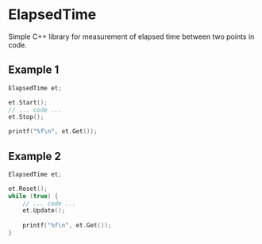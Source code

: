 # ElapsedTime
Simple C++ library for measurement of elapsed time between two points in code.

## Example 1
```c++
ElapsedTime et;

et.Start();
// ... code ...
et.Stop();

printf("%f\n", et.Get());
```

## Example 2
```c++
ElapsedTime et;

et.Reset();
while (true) {
    // ... code ...
    et.Update();
    
    printf("%f\n", et.Get());
}
```


